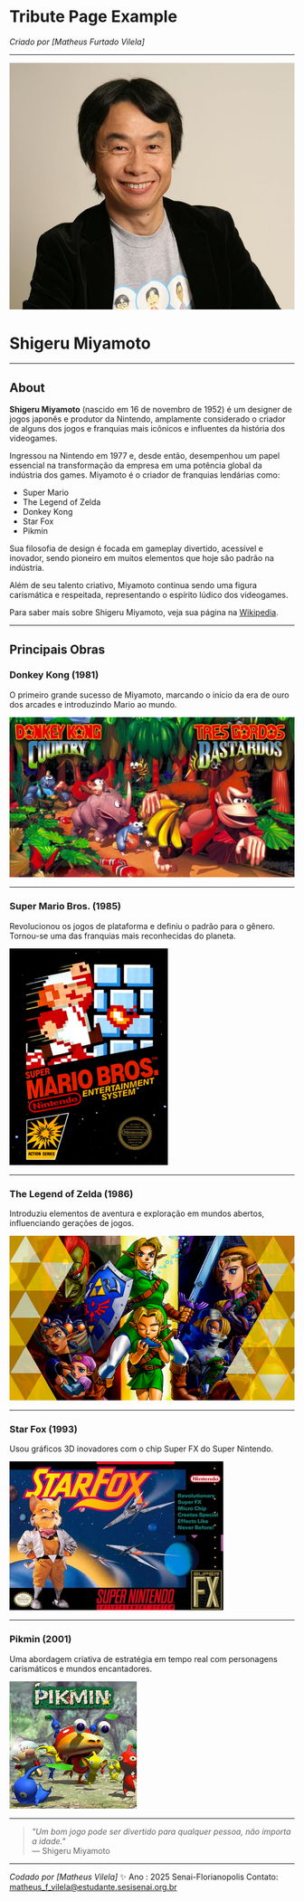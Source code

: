 # Tribute Page Example

_Criado por [Matheus Furtado Vilela]_

---

![](img/MV5BZDBhMGI3OTQtYWI0ZC00NDA4LTg3YTItMDI5ZDI1ODNhNGQ1XkEyXkFqcGc@._V1_FMjpg_UX1000_.jpg)

# Shigeru Miyamoto

---

## About

**Shigeru Miyamoto** (nascido em 16 de novembro de 1952) é um designer de jogos japonês e produtor da Nintendo, amplamente considerado o criador de alguns dos jogos e franquias mais icônicos e influentes da história dos videogames.

Ingressou na Nintendo em 1977 e, desde então, desempenhou um papel essencial na transformação da empresa em uma potência global da indústria dos games. Miyamoto é o criador de franquias lendárias como:

- Super Mario
- The Legend of Zelda
- Donkey Kong
- Star Fox
- Pikmin

Sua filosofia de design é focada em gameplay divertido, acessível e inovador, sendo pioneiro em muitos elementos que hoje são padrão na indústria.

Além de seu talento criativo, Miyamoto continua sendo uma figura carismática e respeitada, representando o espírito lúdico dos videogames.

Para saber mais sobre Shigeru Miyamoto, veja sua página na [Wikipedia](https://pt.wikipedia.org/wiki/Shigeru_Miyamoto).

---

## Principais Obras

### Donkey Kong (1981)

O primeiro grande sucesso de Miyamoto, marcando o início da era de ouro dos arcades e introduzindo Mario ao mundo.

![](img/maxresdefault.jpg)

---


### Super Mario Bros. (1985)

Revolucionou os jogos de plataforma e definiu o padrão para o gênero. Tornou-se uma das franquias mais reconhecidas do planeta.

![](img/Super_Mario_Bros._box.png)

---

### The Legend of Zelda (1986)

Introduziu elementos de aventura e exploração em mundos abertos, influenciando gerações de jogos.

![](img/capa_analisetocarina.jpg)

---


### Star Fox (1993)

Usou gráficos 3D inovadores com o chip Super FX do Super Nintendo.

![](img/Star_Fox_SNES.jpg)

---


### Pikmin (2001)

Uma abordagem criativa de estratégia em tempo real com personagens carismáticos e mundos encantadores.

![](img/images.jpg)

---

> _"Um bom jogo pode ser divertido para qualquer pessoa, não importa a idade."_  
> — Shigeru Miyamoto

---

_Codado por [Matheus Vilela]_ ✨
  Ano : 2025
  Senai-Florianopolis
  Contato: matheus_f_vilela@estudante.sesisenai.org.br

